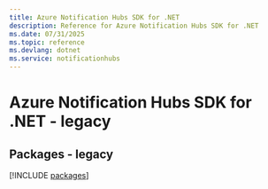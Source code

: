 ```yaml
---
title: Azure Notification Hubs SDK for .NET
description: Reference for Azure Notification Hubs SDK for .NET
ms.date: 07/31/2025
ms.topic: reference
ms.devlang: dotnet
ms.service: notificationhubs
---
```

# Azure Notification Hubs SDK for .NET - legacy
## Packages - legacy
[!INCLUDE [packages](notification-hubs-index.md)]